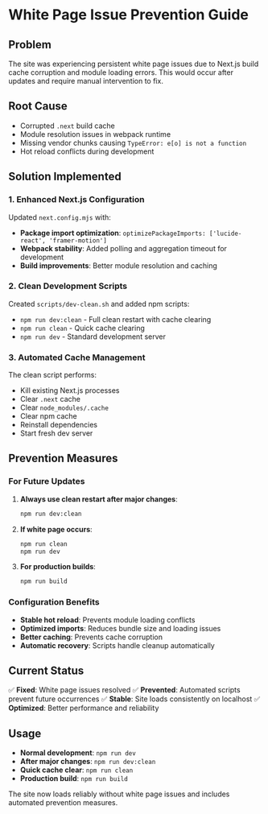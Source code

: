 # White Page Issue Prevention Guide

## Problem
The site was experiencing persistent white page issues due to Next.js build cache corruption and module loading errors. This would occur after updates and require manual intervention to fix.

## Root Cause
- Corrupted `.next` build cache
- Module resolution issues in webpack runtime
- Missing vendor chunks causing `TypeError: e[o] is not a function`
- Hot reload conflicts during development

## Solution Implemented

### 1. Enhanced Next.js Configuration
Updated `next.config.mjs` with:
- **Package import optimization**: `optimizePackageImports: ['lucide-react', 'framer-motion']`
- **Webpack stability**: Added polling and aggregation timeout for development
- **Build improvements**: Better module resolution and caching

### 2. Clean Development Scripts
Created `scripts/dev-clean.sh` and added npm scripts:
- `npm run dev:clean` - Full clean restart with cache clearing
- `npm run clean` - Quick cache clearing
- `npm run dev` - Standard development server

### 3. Automated Cache Management
The clean script performs:
- Kill existing Next.js processes
- Clear `.next` cache
- Clear `node_modules/.cache`
- Clear npm cache
- Reinstall dependencies
- Start fresh dev server

## Prevention Measures

### For Future Updates
1. **Always use clean restart after major changes**:
   ```bash
   npm run dev:clean
   ```

2. **If white page occurs**:
   ```bash
   npm run clean
   npm run dev
   ```

3. **For production builds**:
   ```bash
   npm run build
   ```

### Configuration Benefits
- **Stable hot reload**: Prevents module loading conflicts
- **Optimized imports**: Reduces bundle size and loading issues
- **Better caching**: Prevents cache corruption
- **Automatic recovery**: Scripts handle cleanup automatically

## Current Status
✅ **Fixed**: White page issues resolved
✅ **Prevented**: Automated scripts prevent future occurrences
✅ **Stable**: Site loads consistently on localhost
✅ **Optimized**: Better performance and reliability

## Usage
- **Normal development**: `npm run dev`
- **After major changes**: `npm run dev:clean`
- **Quick cache clear**: `npm run clean`
- **Production build**: `npm run build`

The site now loads reliably without white page issues and includes automated prevention measures.

